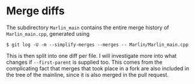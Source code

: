 # Merge diffs
The subdirectory `Marlin_main` contains the entire merge history of `Marlin_main.cpp`, generated using

    $ git log -U -m --simplify-merges --merges -- Marlin/Marlin_main.cpp

This is then split into one diff per file.
I will investigate more into what changes if `--first-parent` is supplied too. This comes from the complicating fact
that merges that took place in a fork are also included in the tree of the mainline, since it is also merged in the
pull request.
